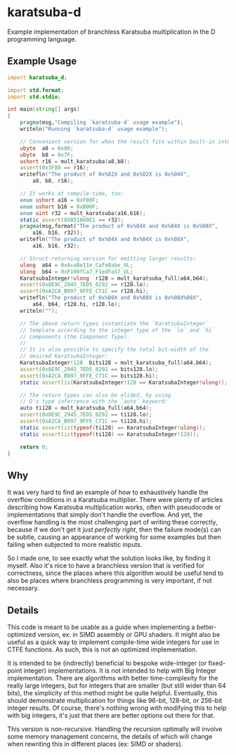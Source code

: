 # karatsuba-d

Example implementation of branchless Karatsuba multiplication in the D programming language.

## Example Usage
```D
import karatsuba_d;

import std.format;
import std.stdio;

int main(string[] args)
{
	pragma(msg,"Compiling `karatsuba-d` usage example");
	writeln("Running `karatsuba-d` usage example");

	// Convenient version for when the result fits within built-in integers:
	ubyte  a8 = 0x80;
	ubyte  b8 = 0x7F;
	ushort r16 = mult_karatsuba(a8,b8);
	assert(0x3F80 == r16);
	writefln("The product of 0x%02X and 0x%02X is 0x%04X",
		a8, b8, r16);

	// It works at compile-time, too:
	enum ushort a16 = 0xF00F;
	enum ushort b16 = 0xB00F;
	enum uint r32 = mult_karatsuba(a16,b16);
	static assert(0XA51860E1 == r32);
	pragma(msg,format("The product of 0x%04X and 0x%04X is 0x%08X",
		a16, b16, r32));
	writefln("The product of 0x%04X and 0x%04X is 0x%08X",
		a16, b16, r32);

	// Struct-returning version for emitting larger results:
	ulong  a64 = 0xAceBe11e_CafeBabe_UL;
	ulong  b64 = 0xF100fCa7_F1edFa57_UL;
	KaratsubaInteger!ulong  r128 = mult_karatsuba_full(a64,b64);
	assert(0x8E9C_2945_7ED5_0292 == r128.lo);
	assert(0xA2CA_B997_9FFE_C71C == r128.hi);
	writefln("The product of 0x%08X and 0x%08X is 0x%08X%08X",
		a64, b64, r128.hi, r128.lo);
	writeln("");

	// The above return types instantiate the `KaratsubaInteger`
	// template according to the integer type of the `lo` and `hi`
	// components (the Component Type).
	//
	// It is also possible to specify the total bit-width of the
	// desired KaratsubaInteger:
	KaratsubaInteger!128  bits128 = mult_karatsuba_full(a64,b64);
	assert(0x8E9C_2945_7ED5_0292 == bits128.lo);
	assert(0xA2CA_B997_9FFE_C71C == bits128.hi);
	static assert(is(KaratsubaInteger!128 == KaratsubaInteger!ulong));

	// The return types can also be elided, by using
	// D's type inferrence with the `auto` keyword:
	auto ti128 = mult_karatsuba_full(a64,b64);
	assert(0x8E9C_2945_7ED5_0292 == ti128.lo);
	assert(0xA2CA_B997_9FFE_C71C == ti128.hi);
	static assert(is(typeof(ti128) == KaratsubaInteger!ulong));
	static assert(is(typeof(ti128) == KaratsubaInteger!128));

	return 0;
}
```

## Why

It was very hard to find an example of how to exhaustively handle the overflow conditions in a Karatsuba multiplier. There were plenty of articles describing how Karatsuba multiplication works, often with pseudocode or implementations that simply don't handle the overflow. And yet, the overflow handling is the most challenging part of writing these correctly, because if we don't get it _just perfectly right_, then the failure mode(s) can be subtle, causing an appearance of working for some examples but then failing when subjected to more realistic inputs.

So I made one, to see exactly what the solution looks like, by finding it myself. Also it's nice to have a branchless version that is verified for correctness, since the places where this algorithm would be useful tend to also be places where branchless programming is very important, if not necessary.

## Details

This code is meant to be usable as a guide when implementing a better-optimized version, ex: in SIMD assembly or GPU shaders. It might also be useful as a quick way to implement compile-time wide integers for use in CTFE functions. As such, this is not an optimized implementation.

It is intended to be (indirectly) beneficial to bespoke wide-integer (or fixed-point integer) implementations. It is not intended to help with Big Integer implementation. There are algorithms with better time-complexity for the really large integers, but for integers that are smaller (but still wider than 64 bits), the simplicity of this method might be quite helpful. Eventually, this should demonstrate multiplication for things like 96-bit, 128-bit, or 256-bit integer results. Of course, there's nothing wrong with modifying this to help with big integers, it's just that there are better options out there for that.

This version is non-recursive. Handling the recursion optimally will involve some memory management concerns, the details of which will change when rewriting this in different places (ex: SIMD or shaders).
